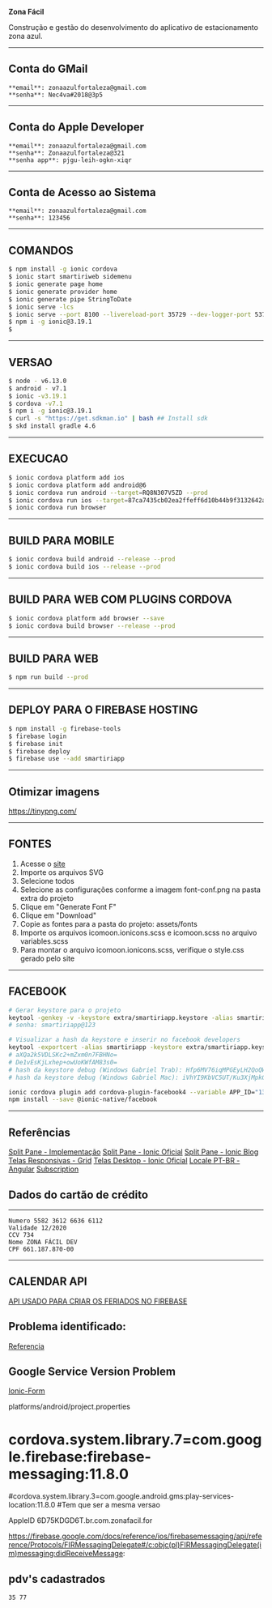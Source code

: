 **Zona Fácil**

Construção e gestão do desenvolvimento do aplicativo de estacionamento zona azul.


---

## Conta do GMail
```
**email**: zonaazulfortaleza@gmail.com
**senha**: Nec4va#2018@3p5
```
---

## Conta do Apple Developer
```
**email**: zonaazulfortaleza@gmail.com
**senha**: Zonaazulfortaleza@321
**senha app**: pjgu-leih-ogkn-xiqr
```
---

## Conta de Acesso ao Sistema
```
**email**: zonaazulfortaleza@gmail.com
**senha**: 123456
```
---

## COMANDOS

```bash
$ npm install -g ionic cordova
$ ionic start smartiriweb sidemenu
$ ionic generate page home
$ ionic generate provider home
$ ionic generate pipe StringToDate
$ ionic serve -lcs
$ ionic serve --port 8100 --livereload-port 35729 --dev-logger-port 53703 -c
$ npm i -g ionic@3.19.1
$
```

---


## VERSAO

```bash
$ node - v6.13.0
$ android - v7.1
$ ionic -v3.19.1
$ cordova -v7.1
$ npm i -g ionic@3.19.1
$ curl -s "https://get.sdkman.io" | bash ## Install sdk 
$ skd install gradle 4.6 
```

---

## EXECUCAO

```bash
$ ionic cordova platform add ios
$ ionic cordova platform add android@6
$ ionic cordova run android --target=RQ8N307V5ZD --prod
$ ionic cordova run ios --target=87ca7435cb02ea2ffeff6d10b44b9f3132642ac6
$ ionic cordova run browser
```

---

## BUILD PARA MOBILE

```bash
$ ionic cordova build android --release --prod
$ ionic cordova build ios --release --prod
```

---

## BUILD PARA WEB COM PLUGINS CORDOVA

```bash
$ ionic cordova platform add browser --save
$ ionic cordova build browser --release --prod
```

---

## BUILD PARA WEB
```bash
$ npm run build --prod
```

---

## DEPLOY PARA O FIREBASE HOSTING
```bash
$ npm install -g firebase-tools
$ firebase login
$ firebase init
$ firebase deploy
$ firebase use --add smartiriapp
```

---

## Otimizar imagens
https://tinypng.com/

---

## FONTES

1. Acesse o [site](https://icomoon.io/app)
2. Importe os arquivos SVG
3. Selecione todos
4. Selecione as configurações conforme a imagem font-conf.png na pasta extra do projeto
5. Clique em "Generate Font F"
6. Clique em "Download"
7. Copie as fontes para a pasta do projeto: assets/fonts
8. Importe os arquivos icomoon.ionicons.scss e icomoon.scss no arquivo variables.scss
9. Para montar o arquivo icomoon.ionicons.scss, verifique o style.css gerado pelo site

---

## FACEBOOK

```bash
# Gerar keystore para o projeto
keytool -genkey -v -keystore extra/smartiriapp.keystore -alias smartiriapp -keyalg RSA -validity 10000
# senha: smartiriapp@123

# Visualizar a hash da keystore e inserir no facebook developers
keytool -exportcert -alias smartiriapp -keystore extra/smartiriapp.keystore | openssl sha1 -binary | openssl base64
# aXQa2k5VDLSKc2+mZxm0n7FBHNo=
# De1vEsKjLxhep+owUoKWfAM83s0=
# hash da keystore debug (Windows Gabriel Trab): Hfp6MV76iqMPGEyLH2QoQWVVkMg=
# hash da keystore debug (Windows Gabriel Mac): iVhYI9KbVC5UT/Ku3XjMpkGeZk4=

ionic cordova plugin add cordova-plugin-facebook4 --variable APP_ID="133124344124758" --variable APP_NAME="smartiriapp"
npm install --save @ionic-native/facebook
```

---

## Referências

[Split Pane - Implementação](http://masteringionic.com/blog/2017-04-01-implementing-the-ionic-splitpane-component/)
[Split Pane - Ionic Oficial](https://ionicframework.com/docs/api/components/split-pane/SplitPane/)
[Split Pane - Ionic Blog](http://blog.ionicframework.com/ionic-2-2-0-is-out/)
[Telas Responsivas - Grid](http://blog.ionicframework.com/build-awesome-desktop-apps-with-ionics-new-responsive-grid/)
[Telas Desktop - Ionic Oficial](https://ionicframework.com/docs/developer-resources/desktop-support/)
[Locale PT-BR - Angular](https://github.com/angular/angular/issues/20197)
[Subscription](https://stackoverflow.com/questions/38008334/angular-rxjs-when-should-i-unsubscribe-from-subscription)


## Dados do cartão de crédito

---
    Numero 5582 3612 6636 6112
    Validade 12/2020
    CCV 734
    Nome ZONA FÁCIL DEV
    CPF 661.187.870-00
---


## CALENDAR API
[API USADO PARA CRIAR OS FERIADOS NO FIREBASE](https://api.calendario.com.br/?json=true&token=c3Vwb3J0ZUB6b25hZmFjaWwuY29tLmJyJmhhc2g9MjQxMTQ1NDM4&ano=2019&estado=CE`)

## Problema identificado:
[Referencia](https://forum.ionicframework.com/t/could-not-find-play-services-basement-aar-com-google-android-gms-play-services-basement/145529/2)

## Google Service Version Problem 
[Ionic-Form](https://forum.ionicframework.com/t/error-push-plugin-class-com-google-gms-googleservices-googleservicesplugin/105545/6)

platforms/android/project.properties
# cordova.system.library.7=com.google.firebase:firebase-messaging:11.8.0
#cordova.system.library.3=com.google.android.gms:play-services-location:11.8.0
#Tem que ser a mesma versao

<!-- <string name="google_api_key">@string/google_api_key</string> -->
<!-- <string name="google_app_id">@string/google_app_id</string> -->

AppleID 
6D75KDGD6T.br.com.zonafacil.for


https://firebase.google.com/docs/reference/ios/firebasemessaging/api/reference/Protocols/FIRMessagingDelegate#/c:objc(pl)FIRMessagingDelegate(im)messaging:didReceiveMessage:

##  pdv's cadastrados
    35 77